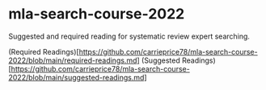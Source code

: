 # mla-search-course-2022
Suggested and required reading for systematic review expert searching.

(Required Readings)[https://github.com/carrieprice78/mla-search-course-2022/blob/main/required-readings.md]
(Suggested Readings)[https://github.com/carrieprice78/mla-search-course-2022/blob/main/suggested-readings.md]
